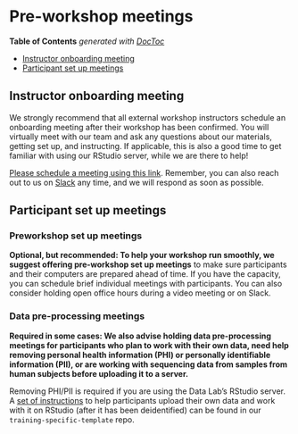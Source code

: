 # Pre-workshop meetings

<!-- START doctoc generated TOC please keep comment here to allow auto update -->
<!-- DON'T EDIT THIS SECTION, INSTEAD RE-RUN doctoc TO UPDATE -->
**Table of Contents**  *generated with [DocToc](https://github.com/thlorenz/doctoc)*

* [Instructor onboarding meeting](#instructor-onboarding-meeting)
* [Participant set up meetings](#participant-set-up-meetings)

<!-- END doctoc generated TOC please keep comment here to allow auto update -->

## Instructor onboarding meeting

We strongly recommend that all external workshop instructors schedule an onboarding meeting after their workshop has been confirmed. 
You will virtually meet with our team and ask any questions about our materials, getting set up, and instructing. 
If applicable, this is also a good time to get familiar with using our RStudio server, while we are there to help!  

[Please schedule a meeting using this link](https://meetings.hubspot.com/jen-omalley/external-workshop-onboarding-meeting). 
Remember, you can also reach out to us on [Slack](https://cancer-data-science.slack.com/) any time, and we will respond as soon as possible.

## Participant set up meetings

### Preworkshop set up meetings

**Optional, but recommended: To help your workshop run smoothly, we suggest offering pre-workshop set up meetings** to make sure participants and their computers are prepared ahead of time. 
If you have the capacity, you can schedule brief individual meetings with participants. 
You can also consider holding open office hours during a video meeting or on Slack.

### Data pre-processing meetings

**Required in some cases: We also advise holding data pre-processing meetings for participants who plan to work with their own data, need help removing personal health information (PHI) or personally identifiable information (PII), or are working with sequencing data from samples from human subjects before uploading it to a server.**

Removing PHI/PII is required if you are using the Data Lab’s RStudio server. 
A [set of instructions](https://github.com/AlexsLemonade/training-specific-template/blob/main/working-with-your-data/working-with-your-own-data.md) to help participants upload their own data and work with it on RStudio (after it has been deidentified) can be found in our `training-specific-template` repo. 

